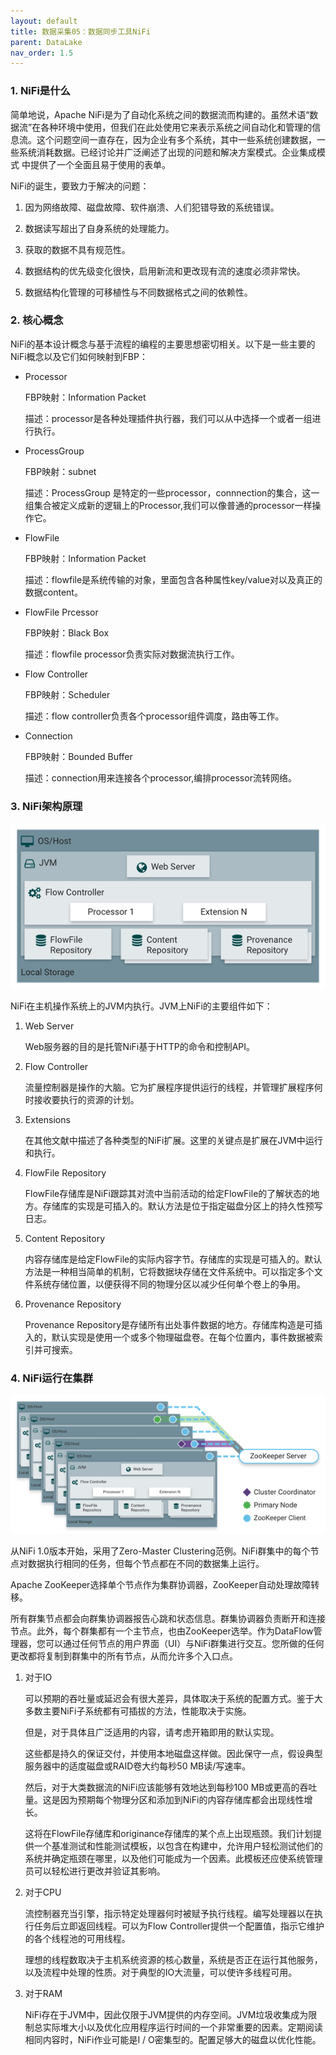 ```yaml
---
layout: default
title: 数据采集05：数据同步工具NiFi
parent: DataLake
nav_order: 1.5
---
```


### 1. NiFi是什么

简单地说，Apache NiFi是为了自动化系统之间的数据流而构建的。虽然术语“数据流”在各种环境中使用，但我们在此处使用它来表示系统之间自动化和管理的信息流。这个问题空间一直存在，因为企业有多个系统，其中一些系统创建数据，一些系统消耗数据。已经讨论并广泛阐述了出现的问题和解决方案模式。企业集成模式 中提供了一个全面且易于使用的表单。

NiFi的诞生，要致力于解决的问题：

1. 因为网络故障、磁盘故障、软件崩溃、人们犯错导致的系统错误。

1. 数据读写超出了自身系统的处理能力。

1. 获取的数据不具有规范性。

1. 数据结构的优先级变化很快，启用新流和更改现有流的速度必须非常快。

1. 数据结构化管理的可移植性与不同数据格式之间的依赖性。

### 2. 核心概念

NiFi的基本设计概念与基于流程的编程的主要思想密切相关。以下是一些主要的NiFi概念以及它们如何映射到FBP：

- Processor

    FBP映射：Information Packet

    描述：processor是各种处理插件执行器，我们可以从中选择一个或者一组进行执行。

- ProcessGroup

    FBP映射：subnet

    描述：ProcessGroup 是特定的一些processor，connnection的集合，这一组集合被定义成新的逻辑上的Processor,我们可以像普通的processor一样操作它。

- FlowFile

    FBP映射：Information Packet

    描述：flowfile是系统传输的对象，里面包含各种属性key/value对以及真正的数据content。

- FlowFile Prcessor

    FBP映射：Black Box

    描述：flowfile processor负责实际对数据流执行工作。

- Flow Controller

    FBP映射：Scheduler

    描述：flow controller负责各个processor组件调度，路由等工作。

- Connection

    FBP映射：Bounded Buffer

    描述：connection用来连接各个processor,编排processor流转网络。

### 3. NiFi架构原理

![](../../assets/images/DataLake/attachments/数据采集05：数据同步工具NiFi_image_0.png)

NiFi在主机操作系统上的JVM内执行。JVM上NiFi的主要组件如下：

1. Web Server

    Web服务器的目的是托管NiFi基于HTTP的命令和控制API。

1. Flow Controller

    流量控制器是操作的大脑。它为扩展程序提供运行的线程，并管理扩展程序何时接收要执行的资源的计划。

1. Extensions

    在其他文献中描述了各种类型的NiFi扩展。这里的关键点是扩展在JVM中运行和执行。

1. FlowFile Repository

    FlowFile存储库是NiFi跟踪其对流中当前活动的给定FlowFile的了解状态的地方。存储库的实现是可插入的。默认方法是位于指定磁盘分区上的持久性预写日志。

1. Content Repository

    内容存储库是给定FlowFile的实际内容字节。存储库的实现是可插入的。默认方法是一种相当简单的机制，它将数据块存储在文件系统中。可以指定多个文件系统存储位置，以便获得不同的物理分区以减少任何单个卷上的争用。

1. Provenance Repository

    Provenance Repository是存储所有出处事件数据的地方。存储库构造是可插入的，默认实现是使用一个或多个物理磁盘卷。在每个位置内，事件数据被索引并可搜索。

### 4. NiFi运行在集群

![](../../assets/images/DataLake/attachments/数据采集05：数据同步工具NiFi_image_1.png)

从NiFi 1.0版本开始，采用了Zero-Master Clustering范例。NiFi群集中的每个节点对数据执行相同的任务，但每个节点都在不同的数据集上运行。

Apache ZooKeeper选择单个节点作为集群协调器，ZooKeeper自动处理故障转移。

所有群集节点都会向群集协调器报告心跳和状态信息。群集协调器负责断开和连接节点。此外，每个群集都有一个主节点，也由ZooKeeper选举。作为DataFlow管理器，您可以通过任何节点的用户界面（UI）与NiFi群集进行交互。您所做的任何更改都将复制到群集中的所有节点，从而允许多个入口点。

1. 对于IO

    可以预期的吞吐量或延迟会有很大差异，具体取决于系统的配置方式。鉴于大多数主要NiFi子系统都有可插拔的方法，性能取决于实施。

    但是，对于具体且广泛适用的内容，请考虑开箱即用的默认实现。

    这些都是持久的保证交付，并使用本地磁盘这样做。因此保守一点，假设典型服务器中的适度磁盘或RAID卷大约每秒50 MB读/写速率。

    然后，对于大类数据流的NiFi应该能够有效地达到每秒100 MB或更高的吞吐量。这是因为预期每个物理分区和添加到NiFi的内容存储库都会出现线性增长。

    这将在FlowFile存储库和originance存储库的某个点上出现瓶颈。我们计划提供一个基准测试和性能测试模板，以包含在构建中，允许用户轻松测试他们的系统并确定瓶颈在哪里，以及他们可能成为一个因素。此模板还应使系统管理员可以轻松进行更改并验证其影响。

1. 对于CPU

    流控制器充当引擎，指示特定处理器何时被赋予执行线程。编写处理器以在执行任务后立即返回线程。可以为Flow Controller提供一个配置值，指示它维护的各个线程池的可用线程。

    理想的线程数取决于主机系统资源的核心数量，系统是否正在运行其他服务，以及流程中处理的性质。对于典型的IO大流量，可以使许多线程可用。

1. 对于RAM

    NiFi存在于JVM中，因此仅限于JVM提供的内存空间。JVM垃圾收集成为限制总实际堆大小以及优化应用程序运行时间的一个非常重要的因素。定期阅读相同内容时，NiFi作业可能是I / O密集型的。配置足够大的磁盘以优化性能。